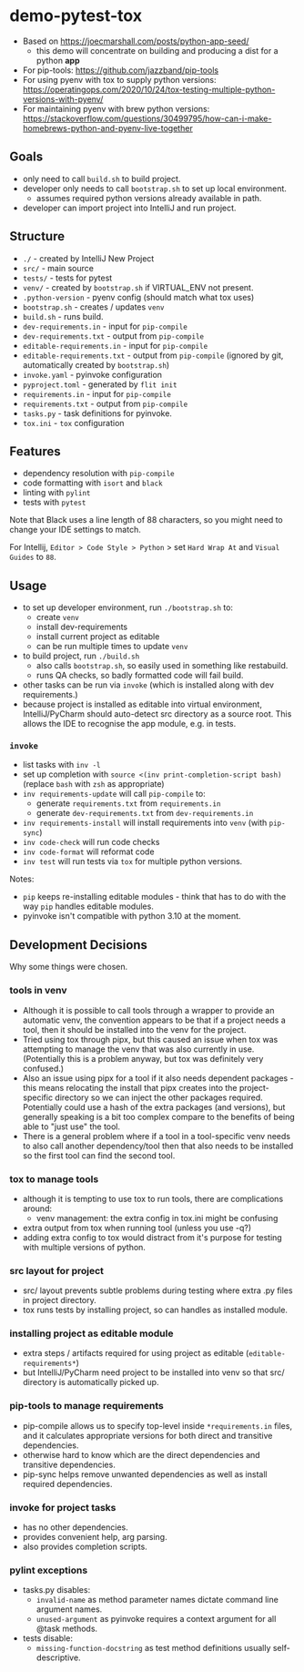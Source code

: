 # demo-pytest-tox

- Based on https://joecmarshall.com/posts/python-app-seed/
    - this demo will concentrate on building and producing a dist for a python **app**
- For pip-tools: https://github.com/jazzband/pip-tools
- For using pyenv with tox to supply python
  versions: https://operatingops.com/2020/10/24/tox-testing-multiple-python-versions-with-pyenv/
- For maintaining pyenv with brew python
  versions: https://stackoverflow.com/questions/30499795/how-can-i-make-homebrews-python-and-pyenv-live-together

## Goals

- only need to call `build.sh` to build project.
- developer only needs to call `bootstrap.sh` to set up local environment.
    - assumes required python versions already available in path.
- developer can import project into IntelliJ and run project.

## Structure

- `./` - created by IntelliJ New Project
- `src/` - main source
- `tests/` - tests for pytest
- `venv/` - created by `bootstrap.sh` if VIRTUAL_ENV not present.
- `.python-version` - pyenv config (should match what tox uses)
- `bootstrap.sh` - creates / updates `venv`
- `build.sh` - runs build.
- `dev-requirements.in` - input for `pip-compile`
- `dev-requirements.txt` - output from `pip-compile`
- `editable-requirements.in` - input for `pip-compile`
- `editable-requirements.txt` - output from `pip-compile` (ignored by git, automatically created by `bootstrap.sh`)
- `invoke.yaml` - pyinvoke configuration
- `pyproject.toml` - generated by `flit init`
- `requirements.in` - input for `pip-compile`
- `requirements.txt` - output from `pip-compile`
- `tasks.py` - task definitions for pyinvoke.
- `tox.ini` - `tox` configuration

## Features

- dependency resolution with `pip-compile`
- code formatting with `isort` and `black`
- linting with `pylint`
- tests with `pytest`

Note that Black uses a line length of 88 characters, so you might need to change your IDE settings to match.

For Intellij, `Editor > Code Style > Python` > set `Hard Wrap At` and `Visual Guides` to `88`.

## Usage

- to set up developer environment, run `./bootstrap.sh` to:
    - create `venv`
    - install dev-requirements
    - install current project as editable
    - can be run multiple times to update `venv`
- to build project, run `./build.sh`
    - also calls `bootstrap.sh`, so easily used in something like restabuild.
    - runs QA checks, so badly formatted code will fail build.
- other tasks can be run via `invoke` (which is installed along with dev requirements.)
- because project is installed as editable into virtual environment, IntelliJ/PyCharm should auto-detect src directory
  as a source root. This allows the IDE to recognise the app module, e.g. in tests.

### `invoke`

- list tasks with `inv -l`
- set up completion with `source <(inv print-completion-script bash)` (replace `bash` with `zsh` as appropriate)
- `inv requirements-update` will call `pip-compile` to:
    - generate `requirements.txt` from `requirements.in`
    - generate `dev-requirements.txt` from `dev-requirements.in`
- `inv requirements-install` will install requirements into `venv` (with `pip-sync`)
- `inv code-check` will run code checks
- `inv code-format` will reformat code
- `inv test` will run tests via `tox` for multiple python versions.

Notes:

- `pip` keeps re-installing editable modules - think that has to do with the way `pip` handles editable modules.
- pyinvoke isn't compatible with python 3.10 at the moment.

## Development Decisions

Why some things were chosen.

### tools in venv

- Although it is possible to call tools through a wrapper to provide an automatic venv, the convention appears to be
  that if a project needs a tool, then it should be installed into the venv for the project.
- Tried using tox through pipx, but this caused an issue when tox was attempting to manage the venv that was also
  currently in use. (Potentially this is a problem anyway, but tox was definitely very confused.)
- Also an issue using pipx for a tool if it also needs dependent packages - this means relocating the install that pipx
  creates into the project-specific directory so we can inject the other packages required. Potentially could use a hash
  of the extra packages (and versions), but generally speaking is a bit too complex compare to the benefits of being
  able to "just use" the tool.
- There is a general problem where if a tool in a tool-specific venv needs to also call another dependency/tool then that also needs to be installed so the first tool can find the second tool.

### tox to manage tools

- although it is tempting to use tox to run tools, there are complications around:
  - venv management: the extra config in tox.ini might be confusing
- extra output from tox when running tool (unless you use -q?)
- adding extra config to tox would distract from it's purpose for testing with multiple versions of python.

### src layout for project

- src/ layout prevents subtle problems during testing where extra .py files in project directory.
- tox runs tests by installing project, so can handles as installed module.

### installing project as editable module

- extra steps / artifacts required for using project as editable (`editable-requirements*`)
- but IntelliJ/PyCharm need project to be installed into venv so that src/ directory is automatically picked up.

### pip-tools to manage requirements

- pip-compile allows us to specify top-level inside `*requirements.in` files, and it calculates appropriate versions for both direct and transitive dependencies.
- otherwise hard to know which are the direct dependencies and transitive dependencies.
- pip-sync helps remove unwanted dependencies as well as install required dependencies.

### invoke for project tasks

- has no other dependencies.
- provides convenient help, arg parsing.
- also provides completion scripts.

### pylint exceptions

- tasks.py disables:
  - `invalid-name` as method parameter names dictate command line argument names.
  - `unused-argument` as pyinvoke requires a context argument for all @task methods.
- tests disable:
  - `missing-function-docstring` as test method definitions usually self-descriptive.
